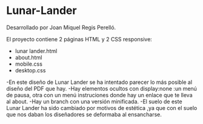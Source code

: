 # Lunar-Lander
Desarrollado por Joan Miquel Regis Perelló.

El proyecto contiene 2 páginas HTML y 2 CSS responsive:

* lunar lander.html
* about.html
* mobile.css
* desktop.css


-En este diseño de Lunar Lander se ha intentado parecer lo más posible al diseño del PDF que hay.
-Hay elementos ocultos con display:none :un menú de pausa, otra con un menú instruciones donde hay un enlace que te lleva
al about.
-Hay un branch con una versión minificada.
-El suelo de este Lunar Lander ha sido cambiado por motivos de estética ,ya que con el suelo que nos daban los diseñadores 
se deformaba al ensancharse.

